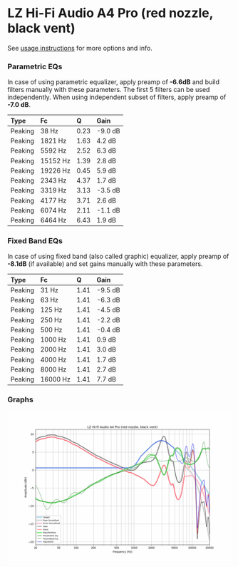 # LZ Hi-Fi Audio A4 Pro (red nozzle, black vent)
See [usage instructions](https://github.com/jaakkopasanen/AutoEq#usage) for more options and info.

### Parametric EQs
In case of using parametric equalizer, apply preamp of **-6.6dB** and build filters manually
with these parameters. The first 5 filters can be used independently.
When using independent subset of filters, apply preamp of **-7.0 dB**.

| Type    | Fc       |    Q | Gain    |
|:--------|:---------|:-----|:--------|
| Peaking | 38 Hz    | 0.23 | -9.0 dB |
| Peaking | 1821 Hz  | 1.63 | 4.2 dB  |
| Peaking | 5592 Hz  | 2.52 | 6.3 dB  |
| Peaking | 15152 Hz | 1.39 | 2.8 dB  |
| Peaking | 19226 Hz | 0.45 | 5.9 dB  |
| Peaking | 2343 Hz  | 4.37 | 1.7 dB  |
| Peaking | 3319 Hz  | 3.13 | -3.5 dB |
| Peaking | 4177 Hz  | 3.71 | 2.6 dB  |
| Peaking | 6074 Hz  | 2.11 | -1.1 dB |
| Peaking | 6464 Hz  | 6.43 | 1.9 dB  |

### Fixed Band EQs
In case of using fixed band (also called graphic) equalizer, apply preamp of **-8.1dB**
(if available) and set gains manually with these parameters.

| Type    | Fc       |    Q | Gain    |
|:--------|:---------|:-----|:--------|
| Peaking | 31 Hz    | 1.41 | -9.5 dB |
| Peaking | 63 Hz    | 1.41 | -6.3 dB |
| Peaking | 125 Hz   | 1.41 | -4.5 dB |
| Peaking | 250 Hz   | 1.41 | -2.2 dB |
| Peaking | 500 Hz   | 1.41 | -0.4 dB |
| Peaking | 1000 Hz  | 1.41 | 0.9 dB  |
| Peaking | 2000 Hz  | 1.41 | 3.0 dB  |
| Peaking | 4000 Hz  | 1.41 | 1.7 dB  |
| Peaking | 8000 Hz  | 1.41 | 2.7 dB  |
| Peaking | 16000 Hz | 1.41 | 7.7 dB  |

### Graphs
![](./LZ%20Hi-Fi%20Audio%20A4%20Pro%20(red%20nozzle,%20black%20vent).png)